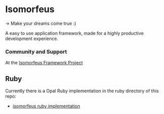 # Isomorfeus

-> Make your dreams come true :)

A easy to use application framework, made for a highly productive development experience.

### Community and Support
At the [Isomorfeus Framework Project](http://isomorfeus.com) 

## Ruby
Currently there is a Opal Ruby implementation in the ruby directory of this repo:
- [isomorfeus ruby implementation](https://github.com/isomorfeus/isomorfeus-framework/tree/ulysses/ruby)